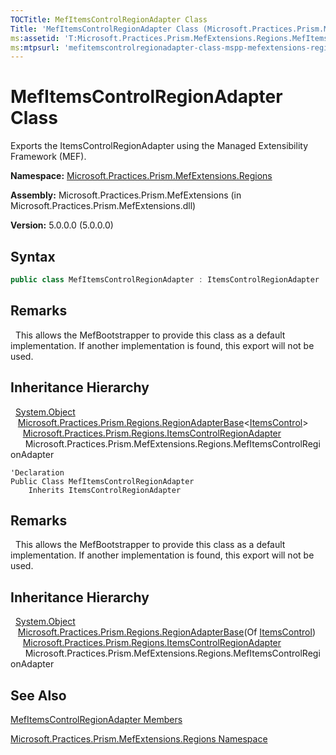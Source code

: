 ```yaml
---
TOCTitle: MefItemsControlRegionAdapter Class
Title: 'MefItemsControlRegionAdapter Class (Microsoft.Practices.Prism.MefExtensions.Regions)'
ms:assetid: 'T:Microsoft.Practices.Prism.MefExtensions.Regions.MefItemsControlRegionAdapter'
ms:mtpsurl: 'mefitemscontrolregionadapter-class-mspp-mefextensions-regions.md'
---
```


# MefItemsControlRegionAdapter Class

Exports the ItemsControlRegionAdapter using the Managed Extensibility Framework (MEF).

**Namespace:** [Microsoft.Practices.Prism.MefExtensions.Regions](/patterns-practices/reference/mspp-mefextensions-regions-namespace)

**Assembly:** Microsoft.Practices.Prism.MefExtensions (in Microsoft.Practices.Prism.MefExtensions.dll)

**Version:** 5.0.0.0 (5.0.0.0)

## Syntax

```C#
public class MefItemsControlRegionAdapter : ItemsControlRegionAdapter
```

## Remarks

&nbsp;&nbsp;This allows the MefBootstrapper to provide this class as a default implementation. If another implementation is found, this export will not be used.

## Inheritance Hierarchy

&nbsp;&nbsp;[System.Object](http://msdn.microsoft.com/en-us/library/e5kfa45b)<br/>
&nbsp;&nbsp;&nbsp;[Microsoft.Practices.Prism.Regions.RegionAdapterBase](/patterns-practices/reference/regionadapterbase-t-class-mspp-regions)&lt;[ItemsControl]( http://msdn.microsoft.com/en-us/library/ms611045)&gt;<br/>
&nbsp;&nbsp;&nbsp;&nbsp;&nbsp;[Microsoft.Practices.Prism.Regions.ItemsControlRegionAdapter](/patterns-practices/reference/itemscontrolregionadapter-class-mspp-regions)<br/>
&nbsp;&nbsp;&nbsp;&nbsp;&nbsp;&nbsp;Microsoft.Practices.Prism.MefExtensions.Regions.MefItemsControlRegionAdapter

```VB
'Declaration
Public Class MefItemsControlRegionAdapter
	Inherits ItemsControlRegionAdapter
```

## Remarks

&nbsp;&nbsp;This allows the MefBootstrapper to provide this class as a default implementation. If another implementation is found, this export will not be used.

## Inheritance Hierarchy

&nbsp;&nbsp;[System.Object](http://msdn.microsoft.com/en-us/library/e5kfa45b)<br/>
&nbsp;&nbsp;&nbsp;[Microsoft.Practices.Prism.Regions.RegionAdapterBase](/patterns-practices/reference/regionadapterbase-t-class-mspp-regions)(Of [ItemsControl](http://msdn2.microsoft.com/en-us/library/ms611045))<br/>
&nbsp;&nbsp;&nbsp;&nbsp;&nbsp;[Microsoft.Practices.Prism.Regions.ItemsControlRegionAdapter](/patterns-practices/reference/itemscontrolregionadapter-class-mspp-regions)<br/>
&nbsp;&nbsp;&nbsp;&nbsp;&nbsp;&nbsp;Microsoft.Practices.Prism.MefExtensions.Regions.MefItemsControlRegionAdapter

## See Also

[MefItemsControlRegionAdapter Members](/patterns-practices/reference/mefitemscontrolregionadapter-members-mspp-mefextensions-regions)

[Microsoft.Practices.Prism.MefExtensions.Regions Namespace](/patterns-practices/reference/mspp-mefextensions-regions-namespace)